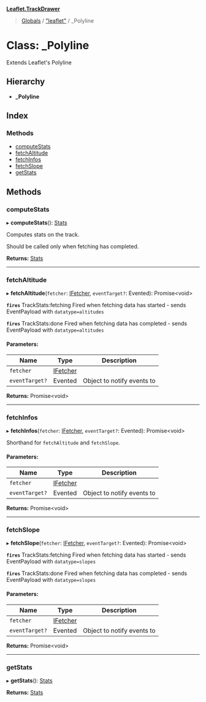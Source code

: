 **[Leaflet.TrackDrawer](../README.md)**

> [Globals](../README.md) / ["leaflet"](../modules/_leaflet_.md) / \_Polyline

# Class: \_Polyline

Extends Leaflet's Polyline

## Hierarchy

* **_Polyline**

## Index

### Methods

* [computeStats](_leaflet_._polyline.md#computestats)
* [fetchAltitude](_leaflet_._polyline.md#fetchaltitude)
* [fetchInfos](_leaflet_._polyline.md#fetchinfos)
* [fetchSlope](_leaflet_._polyline.md#fetchslope)
* [getStats](_leaflet_._polyline.md#getstats)

## Methods

### computeStats

▸ **computeStats**(): [Stats](_leaflet_.trackstats.stats.md)

Computes stats on the track.

Should be called only when fetching has completed.

**Returns:** [Stats](_leaflet_.trackstats.stats.md)

___

### fetchAltitude

▸ **fetchAltitude**(`fetcher`: [IFetcher](../interfaces/_leaflet_.trackstats.ifetcher.md), `eventTarget?`: Evented): Promise\<void>

**`fires`** TrackStats:fetching Fired when fetching data has started - sends EventPayload with `datatype=altitudes`

**`fires`** TrackStats:done Fired when fetching data has completed - sends EventPayload with `datatype=altitudes`

#### Parameters:

Name | Type | Description |
------ | ------ | ------ |
`fetcher` | [IFetcher](../interfaces/_leaflet_.trackstats.ifetcher.md) |  |
`eventTarget?` | Evented | Object to notify events to |

**Returns:** Promise\<void>

___

### fetchInfos

▸ **fetchInfos**(`fetcher`: [IFetcher](../interfaces/_leaflet_.trackstats.ifetcher.md), `eventTarget?`: Evented): Promise\<void>

Shorthand for `fetchAltitude` and `fetchSlope`.

#### Parameters:

Name | Type | Description |
------ | ------ | ------ |
`fetcher` | [IFetcher](../interfaces/_leaflet_.trackstats.ifetcher.md) |  |
`eventTarget?` | Evented | Object to notify events to  |

**Returns:** Promise\<void>

___

### fetchSlope

▸ **fetchSlope**(`fetcher`: [IFetcher](../interfaces/_leaflet_.trackstats.ifetcher.md), `eventTarget?`: Evented): Promise\<void>

**`fires`** TrackStats:fetching Fired when fetching data has started - sends EventPayload with `datatype=slopes`

**`fires`** TrackStats:done Fired when fetching data has completed - sends EventPayload with `datatype=slopes`

#### Parameters:

Name | Type | Description |
------ | ------ | ------ |
`fetcher` | [IFetcher](../interfaces/_leaflet_.trackstats.ifetcher.md) |  |
`eventTarget?` | Evented | Object to notify events to |

**Returns:** Promise\<void>

___

### getStats

▸ **getStats**(): [Stats](_leaflet_.trackstats.stats.md)

**Returns:** [Stats](_leaflet_.trackstats.stats.md)
